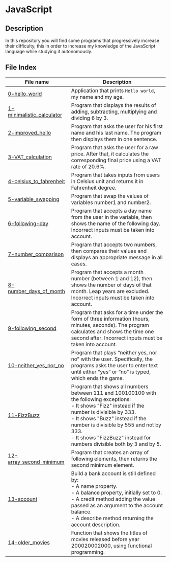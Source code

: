 # JavaScript

## Description

In this repository you will find some programs that progressively increase their difficulty, this in order to increase my knowledge of the JavaScript language while studying it autonomously.

## File Index
|File name              |Description                         |
|-----------------------|------------------------------------|
|[0-hello_world](0-hello_world.js)|Application that prints `Hello world`, my name and my age.|
|[1-minimalistic_calculator](1-minimalistic_calculator.js)|Program that displays the results of adding, subtracting, multiplying and dividing 6 by 3.|
|[2-improved_hello](2-improved_hello.js)|Program that asks the user for his first name and his last name. The program then displays them in one sentence.|
|[3-VAT_calculation](3-vat_calculation.js)|Program that asks the user for a raw price. After that, it calculates the corresponding final price using a VAT rate of 20.6%.|
|[4-celsius_to_fahrenheit](4-celsius_to_fahrenheit.js)|Program that takes inputs from users in Celsius unit and returns it in Fahrenheit degree.|
|[5-variable_swapping](5-variable_swapping.js)|Program that swap the values of variables number1 and number2.|
|[6-following-day](6-following-day.js)|Program that accepts a day name from the user in the variable, then shows the name of the following day. Incorrect inputs must be taken into account.|
|[7-number_comparison](7-number_comparison.js)|Program that accepts two numbers, then compares their values and displays an appropriate message in all cases.|
|[8-number_days_of_month](8-number_days_of_month.js)|Program that accepts a month number (between 1 and 12), then shows the number of days of that month. Leap years are excluded. Incorrect inputs must be taken into account.|
|[9-following_second](9-following_second.js)|Program that asks for a time under the form of three information (hours, minutes, seconds). The program calculates and shows the time one second after. Incorrect inputs must be taken into account.|
|[10-neither_yes_nor_no](10-neither_yes_nor_no.js)|Program that plays “neither yes, nor no” with the user. Specifically, the programs asks the user to enter text until either “yes” or “no” is typed, which ends the game.|
|[11-FizzBuzz](11-fizzbuzz.js)|Program that shows all numbers between 111 and 100100100 with the following exceptions:<br>- It shows "Fizz" instead if the number is divisible by 333.<br>- It shows "Buzz" instead if the number is divisible by 555 and not by 333.<br>- It shows "FizzBuzz" instead for numbers divisible both by 3 and by 5.|
|[12-array_second_minimum](12-array_second_minimum.js)|Program that creates an array of following elements, then returns the second minimum element.|
|[13-account](13-account.js)|Build a bank account is still defined by:<br>- A name property.<br>- A balance property, initially set to 0.<br>- A credit method adding the value passed as an argument to the account balance.<br>- A describe method returning the account description.|
|[14-older_movies](14-older_movies.js)|Function that shows the titles of movies released before year 200020002000, using functional programming.|
